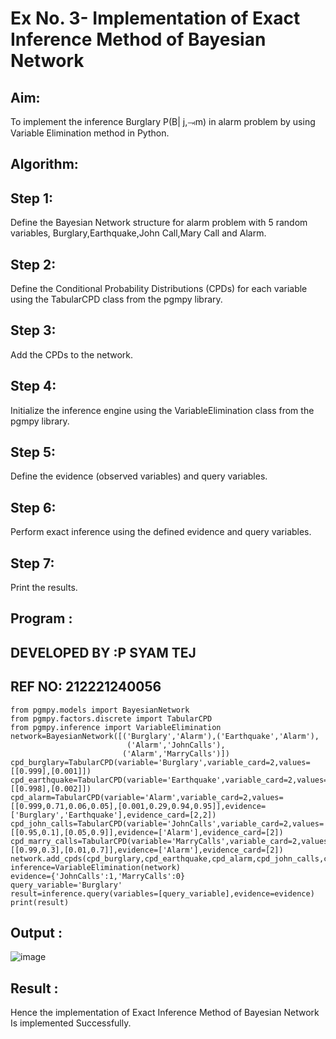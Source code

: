 # Ex No. 3- Implementation of Exact Inference Method of Bayesian Network

## Aim:
To implement the inference Burglary P(B| j,⥗m) in alarm problem by using Variable Elimination method in Python.

## Algorithm:

## Step 1:
Define the Bayesian Network structure for alarm problem with 5 random
variables, Burglary,Earthquake,John Call,Mary Call and Alarm.<br>
## Step 2: 
Define the Conditional Probability Distributions (CPDs) for each variable 
using the TabularCPD class from the pgmpy library.<br>
## Step 3: 
Add the CPDs to the network.<br>
## Step 4: 
Initialize the inference engine using the VariableElimination class from 
the pgmpy library.<br>
## Step 5: 
Define the evidence (observed variables) and query variables.<br>
## Step 6: 
Perform exact inference using the defined evidence and query variables.<br>
## Step 7: 
Print the results.<br>
## Program :
## DEVELOPED BY :P SYAM TEJ
## REF NO: 212221240056
```
from pgmpy.models import BayesianNetwork
from pgmpy.factors.discrete import TabularCPD
from pgmpy.inference import VariableElimination
network=BayesianNetwork([('Burglary','Alarm'),('Earthquake','Alarm'),
                          ('Alarm','JohnCalls'),
                         ('Alarm','MarryCalls')])
cpd_burglary=TabularCPD(variable='Burglary',variable_card=2,values=[[0.999],[0.001]])
cpd_earthquake=TabularCPD(variable='Earthquake',variable_card=2,values=[[0.998],[0.002]])
cpd_alarm=TabularCPD(variable='Alarm',variable_card=2,values=[[0.999,0.71,0.06,0.05],[0.001,0.29,0.94,0.95]],evidence=['Burglary','Earthquake'],evidence_card=[2,2])
cpd_john_calls=TabularCPD(variable='JohnCalls',variable_card=2,values=[[0.95,0.1],[0.05,0.9]],evidence=['Alarm'],evidence_card=[2])
cpd_marry_calls=TabularCPD(variable='MarryCalls',variable_card=2,values=[[0.99,0.3],[0.01,0.7]],evidence=['Alarm'],evidence_card=[2])
network.add_cpds(cpd_burglary,cpd_earthquake,cpd_alarm,cpd_john_calls,cpd_marry_calls)
inference=VariableElimination(network)
evidence={'JohnCalls':1,'MarryCalls':0}
query_variable='Burglary'
result=inference.query(variables=[query_variable],evidence=evidence)
print(result)
```
## Output :
![image](https://github.com/Syam-tej/Ex-No.-3--Implementation-of-Exact-Inference-Method-of-Bayesian-Network/assets/93427224/2461a1f5-5ce8-46d8-8d08-132da337235a)


## Result :  
Hence the implementation of Exact Inference Method of Bayesian Network Is implemented Successfully.

